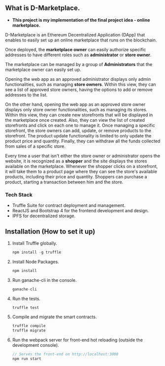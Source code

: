 ## What is D-Marketplace.

* __This project is my implementation of the final project idea - online marketplace.__

D-Marketplace is an Ethereum Decentralized Application (DApp) that enables to easily set up an online marketplace that runs on the blockchain.

Once deployed, the **marketplace owner** can easily authorize specific addresses to have different roles such as **administrator** or **store owner**.

The marketplace can be managed by a group of **Administrators** that the marketplace owner can easily set up.

Opening the web app as an approved administrator displays only admin functionalities, such as managing **store owners**. Within this view, they can see a list of approved store owners, having the options to add or remove addresses to the list. 

On the other hand, opening the web app as an approved store owner displays only store owner functionalities, such as managing its stores. Within this view, they can create new storefronts that will be displayed in the marketplace once created. Also, they can view the list of created storefronts and click on each one to manage it. Once managing a specific storefront, the store owners can add, update, or remove products to the storefront. The product update functionality is limited to only update the product price and quantity. Finally, they can withdraw all the funds collected from sales of a specific store.

Every time a user that isn't either the store owner or administrator opens the website, it is recognized as a **shopper** and the site displays the stores available on the marketplace. Whenever the shopper clicks on a storefront, it will take them to a product page where they can see the store's available products, including their price and quantity. Shoppers can purchase a product, starting a transaction between him and the store.

### Tech Stack

 - Truffle Suite for contract deployment and management.
 - ReactJS and Bootstrap 4 for the frontend development and design. 
 - IPFS for decentralized storage.


## Installation (How to set it up)

1. Install Truffle globally.
    ```javascript
    npm install -g truffle
    ```

2. Install Node Packages.
    ```javascript
    npm install
    ```
    
3. Run ganache-cli in the console.
    ```javascript
    ganache-cli
    ```

4. Run the tests.
    ```javascript
    truffle test
    ```

5. Compile and migrate the smart contracts.
    ```javascript
    truffle compile
    truffle migrate
    ```

6. Run the webpack server for front-end hot reloading (outside the development console).
    ```javascript
    // Serves the front-end on http://localhost:3000
    npm run start
    ```
